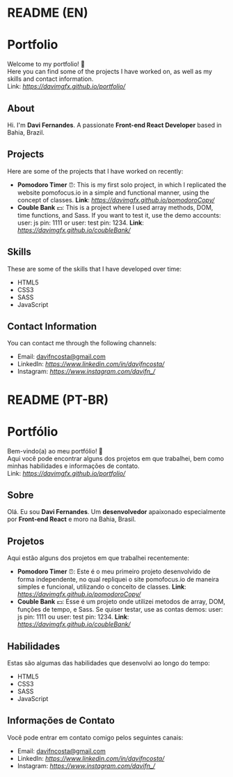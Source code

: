 # README (EN)
# Portfolio
Welcome to my portfolio! 👋<br>
Here you can find some of the projects I have worked on, as well as my skills and contact information.<br>
Link: *https://davimgfx.github.io/portfolio/*

## About
Hi. I'm **Davi Fernandes**. A passionate **Front-end React Developer** based in Bahia, Brazil. 

## Projects
Here are some of the projects that I have worked on recently:

* **Pomodoro Timer** ⏰: This is my first solo project, in which I replicated the website pomofocus.io in a simple and functional manner, using the concept of classes. **Link**: *https://davimgfx.github.io/pomodoroCopy/*
* **Couble Bank** 💵: This is a project where I used array methods, DOM, time functions, and Sass. If you want to test it, use the demo accounts: user: js pin: 1111 or user: test pin: 1234. **Link**: *https://davimgfx.github.io/coubleBank/*

## Skills
These are some of the skills that I have developed over time:

* HTML5
* CSS3
* SASS
* JavaScript

## Contact Information
You can contact me through the following channels:

* Email: davifncosta@gmail.com
* LinkedIn: *https://www.linkedin.com/in/davifncosta/*
* Instagram: *https://www.instagram.com/davifn_/*

# README (PT-BR)
# Portfólio
Bem-vindo(a) ao meu portfólio! 👋<br>
Aqui você pode encontrar alguns dos projetos em que trabalhei, bem como minhas habilidades e informações de contato.<br>
Link: *https://davimgfx.github.io/portfolio/*

## Sobre
Olá. Eu sou **Davi Fernandes**. Um **desenvolvedor** apaixonado especialmente por **Front-end React** e moro na Bahia, Brasil. 

## Projetos
Aqui estão alguns dos projetos em que trabalhei recentemente:

* **Pomodoro Timer** ⏰: Este é o meu primeiro projeto desenvolvido de forma independente, no qual repliquei o site pomofocus.io de maneira simples e funcional, utilizando o conceito de classes. **Link**: *https://davimgfx.github.io/pomodoroCopy/*
* **Couble Bank** 💵: Esse é um projeto onde utilizei metodos de array, DOM, funções de tempo, e Sass. Se quiser testar, use as contas demos: user: js pin: 1111 ou user: test pin: 1234. **Link**: *https://davimgfx.github.io/coubleBank/*

## Habilidades
Estas são algumas das habilidades que desenvolvi ao longo do tempo:

* HTML5
* CSS3
* SASS
* JavaScript

## Informações de Contato
Você pode entrar em contato comigo pelos seguintes canais:

* Email: davifncosta@gmail.com
* LinkedIn: *https://www.linkedin.com/in/davifncosta/*
* Instagram: *https://www.instagram.com/davifn_/*
